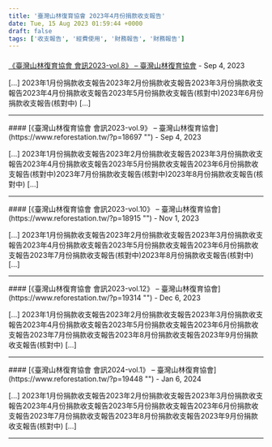 ```yaml
---
title: '臺灣山林復育協會 2023年4月份捐款收支報告'
date: Tue, 15 Aug 2023 01:59:44 +0000
draft: false
tags: ['收支報告', '經費使用', '財務報告', '財務報告']
---
```



#### 
[《臺灣山林復育協會 會訊2023-vol.8》 &#8211; 臺灣山林復育協會](https://www.reforestation.tw/?p=18377 "") - <time datetime="2023-09-07 17:25:15">Sep 4, 2023</time>

\[…\] 2023年1月份捐款收支報告2023年2月份捐款收支報告2023年3月份捐款收支報告2023年4月份捐款收支報告2023年5月份捐款收支報告(核對中)2023年6月份捐款收支報告(核對中) \[…\]
<hr />
#### 
[《臺灣山林復育協會 會訊2023-vol.9》 &#8211; 臺灣山林復育協會](https://www.reforestation.tw/?p=18697 "") - <time datetime="2023-09-21 16:58:53">Sep 4, 2023</time>

\[…\] 2023年1月份捐款收支報告2023年2月份捐款收支報告2023年3月份捐款收支報告2023年4月份捐款收支報告2023年5月份捐款收支報告2023年6月份捐款收支報告(核對中)2023年7月份捐款收支報告(核對中)2023年8月份捐款收支報告(核對中) \[…\]
<hr />
#### 
[《臺灣山林復育協會 會訊2023-vol.10》 &#8211; 臺灣山林復育協會](https://www.reforestation.tw/?p=18915 "") - <time datetime="2023-11-27 11:48:51">Nov 1, 2023</time>

\[…\] 2023年1月份捐款收支報告2023年2月份捐款收支報告2023年3月份捐款收支報告2023年4月份捐款收支報告2023年5月份捐款收支報告2023年6月份捐款收支報告2023年7月份捐款收支報告(核對中)2023年8月份捐款收支報告(核對中) \[…\]
<hr />
#### 
[《臺灣山林復育協會 會訊2023-vol.12》 &#8211; 臺灣山林復育協會](https://www.reforestation.tw/?p=19314 "") - <time datetime="2023-12-30 13:56:55">Dec 6, 2023</time>

\[…\] 2023年1月份捐款收支報告2023年2月份捐款收支報告2023年3月份捐款收支報告2023年4月份捐款收支報告2023年5月份捐款收支報告2023年6月份捐款收支報告2023年7月份捐款收支報告2023年8月份捐款收支報告2023年9月份捐款收支報告(核對中) \[…\]
<hr />
#### 
[《臺灣山林復育協會 會訊2024-vol.1》 &#8211; 臺灣山林復育協會](https://www.reforestation.tw/?p=19448 "") - <time datetime="2024-01-13 14:49:33">Jan 6, 2024</time>

\[…\] 2023年1月份捐款收支報告2023年2月份捐款收支報告2023年3月份捐款收支報告2023年4月份捐款收支報告2023年5月份捐款收支報告2023年6月份捐款收支報告2023年7月份捐款收支報告2023年8月份捐款收支報告2023年9月份捐款收支報告(核對中) \[…\]
<hr />
